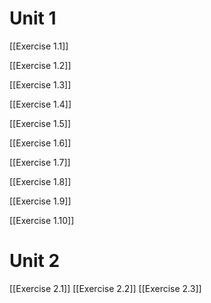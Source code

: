 # Unit 1

[[Exercise 1.1]]

[[Exercise 1.2]]

[[Exercise 1.3]]

[[Exercise 1.4]]

[[Exercise 1.5]]

[[Exercise 1.6]]

[[Exercise 1.7]]

[[Exercise 1.8]]

[[Exercise 1.9]]

[[Exercise 1.10]]

# Unit 2

[[Exercise 2.1]]
[[Exercise 2.2]]
[[Exercise 2.3]]

